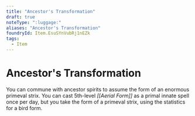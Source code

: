 ```yaml
---
title: "Ancestor's Transformation"
draft: true
noteType: ":luggage:"
aliases: "Ancestor's Transformation"
foundryId: Item.EsuSYnVubRj1nEZk
tags:
  - Item
---
```


# Ancestor's Transformation

You can commune with ancestor spirits to assume the form of an enormous primeval strix. You can cast 5th-level _[[Aerial Form]]_ as a primal innate spell once per day, but you take the form of a primeval strix, using the statistics for a bird form.
